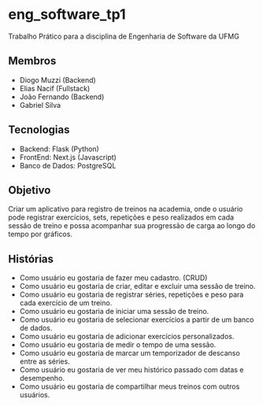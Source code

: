 # eng_software_tp1
Trabalho Prático para a disciplina de Engenharia de Software da UFMG

## Membros
- Diogo Muzzi (Backend)
- Elias Nacif (Fullstack)
- João Fernando (Backend)
- Gabriel Silva

## Tecnologias
- Backend: Flask (Python)
- FrontEnd: Next.js (Javascript)
- Banco de Dados: PostgreSQL

## Objetivo
Criar um aplicativo para registro de treinos na academia, onde o usuário pode registrar exercícios, sets, repetições e peso realizados em cada sessão de treino e possa acompanhar sua progressão de carga ao longo do tempo por gráficos. 

## Histórias
- Como usuário eu gostaria de fazer meu cadastro. (CRUD)
- Como usuário eu gostaria de criar, editar e excluir uma sessão de treino.
- Como usuário eu gostaria de registrar séries, repetições e peso para cada exercício de um treino.
- Como usuário eu gostaria de iniciar uma sessão de treino.
- Como usuário eu gostaria de selecionar exercícios a partir de um banco de dados.
- Como usuário eu gostaria de adicionar exercícios personalizados.
- Como usuário eu gostaria de medir o tempo de uma sessão.
- Como usuário eu gostaria de marcar um temporizador de descanso entre as séries.
- Como usuário eu gostaria de ver meu histórico passado com datas e desempenho.
- Como usuário eu gostaria de compartilhar meus treinos com outros usuários.
